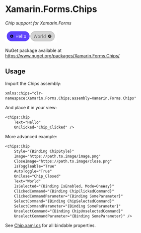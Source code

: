 # Xamarin.Forms.Chips
*Chip support for Xamarin.Forms*

![Chips](Doc/Chips.png)

NuGet package available at https://www.nuget.org/packages/Xamarin.Forms.Chips/

## Usage

Import the Chips assembly:
```xaml
xmlns:chips="clr-namespace:Xamarin.Forms.Chips;assembly=Xamarin.Forms.Chips"
```

And place it in your view:
```xaml
<chips:Chip
    Text="Hello"
    OnClicked="Chip_Clicked" />
```

More advanced example:
```xaml
<chips:Chip
    Style="{Binding ChipStyle}"
    Image="https://path.to.image/image.png"
    CloseImage="https://path.to.image/close.png"
    IsToggleable="True"
    AutoToggle="True"
    OnClose="Chip_Closed"
    Text="World"
    IsSelected="{Binding IsEnabled, Mode=OneWay}"
    ClickedCommand="{Binding ChipClickedCommand}"
    ClickedCommandParameter="{Binding SomeParameter}"
    SelectCommand="{Binding ChipSelectedCommand}"
    SelectCommandParameter="{Binding SomeParameter}"
    UnselectCommand="{Binding ChipUnselectedCommand}"
    UnselectCommandParameter="{Binding SomeParameter}" />
```

See [Chip.xaml.cs](Xamarin.Forms.Chips/Chip.xaml.cs) for all bindable properties.
